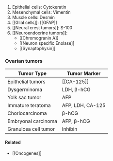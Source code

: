 1. Epithelial cells: Cytokeratin
2. Mesenchymal cells: Vimentin
3. Muscle cells: Desmin
4. [[Glial cells]]: [[GFAP]]
5. [[Neural crest tumors]]: S-100
6. [[Neuroendocrine tumors]]: 
	- [[Chromogranin A]]
	- [[Neuron specific Enolase]]
	- [[Synaptophysin]]

### Ovarian tumors
| Tumor Type           | Tumor Marker     |
| -------------------- | ---------------- |
| Epithelial tumors    | [[CA-125]]       |
| Dysgerminoma         | LDH, β-hCG       |
| Yolk sac tumor       | AFP              |
| Immature teratoma    | AFP, LDH, CA-125 |
| Choriocarcinoma      | β-hCG            |
| Embryonal carcinoma  | AFP, β-hCG       |
| Granulosa cell tumor | Inhibin          |


#### Related
- [[Oncogenes]] 
